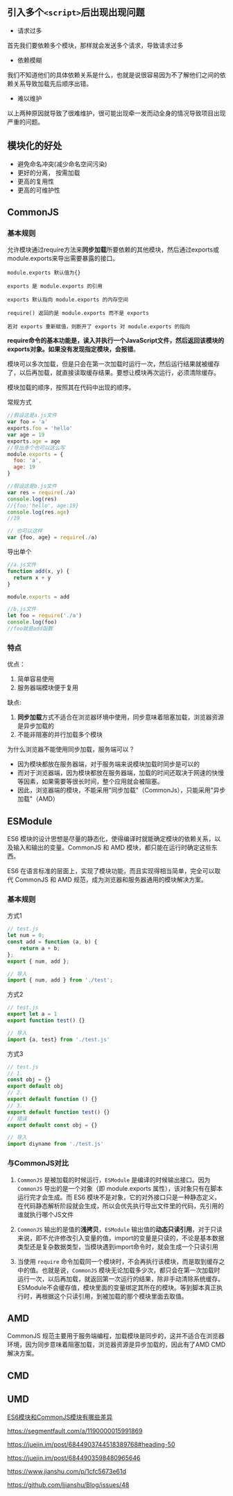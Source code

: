## 引入多个`<script>`后出现出现问题

- 请求过多

首先我们要依赖多个模块，那样就会发送多个请求，导致请求过多

- 依赖模糊

我们不知道他们的具体依赖关系是什么，也就是说很容易因为不了解他们之间的依赖关系导致加载先后顺序出错。

- 难以维护

以上两种原因就导致了很难维护，很可能出现牵一发而动全身的情况导致项目出现严重的问题。

## 模块化的好处

- 避免命名冲突(减少命名空间污染)
- 更好的分离， 按需加载
- 更高的复用性
- 更高的可维护性

## CommonJS

### 基本规则

允许模块通过require方法来**同步加载**所要依赖的其他模块，然后通过exports或module.exports来导出需要暴露的接口。

```
module.exports 默认值为{}

exports 是 module.exports 的引用

exports 默认指向 module.exports 的内存空间

require() 返回的是 module.exports 而不是 exports

若对 exports 重新赋值，则断开了 exports 对 module.exports 的指向
```

**require命令的基本功能是，读入并执行一个JavaScript文件，然后返回该模块的exports对象。如果没有发现指定模块，会报错**。

模块可以多次加载，但是只会在第一次加载时运行一次，然后运行结果就被缓存了，以后再加载，就直接读取缓存结果。要想让模块再次运行，必须清除缓存。

模块加载的顺序，按照其在代码中出现的顺序。

常规方式

``` js
//假设这是a.js文件
var foo = 'a'
exports.foo = 'hello'
var age = 19
exports.age = age
//导出多个也可以这么写
module.exports = {
  foo: 'a',
  age: 19
}

//假设这是b.js文件
var res = require(./a)
console.log(res)
//{foo:'hello', age:19}
console.log(res.age)
//19

// 也可以这样
var {foo, age} = require(./a)
```

导出单个

``` js
//a.js文件
function add(x, y) {
  return x + y
}

module.exports = add

//b.js文件
let foo = require('./a')
console.log(foo)
//foo就是add函数
```

### 特点

优点：

1. 简单容易使用
2. 服务器端模块便于复用

缺点:

1. **同步加载**方式不适合在浏览器环境中使用，同步意味着阻塞加载，浏览器资源是异步加载的
2. 不能非阻塞的并行加载多个模块

为什么浏览器不能使用同步加载，服务端可以？

- 因为模块都放在服务器端，对于服务端来说模块加载时同步是可以的
- 而对于浏览器端，因为模块都放在服务器端，加载的时间还取决于网速的快慢等因素，如果需要等很长时间，整个应用就会被阻塞。
- 因此，浏览器端的模块，不能采用"同步加载"（CommonJs），只能采用"异步加载"（AMD）

## ESModule

ES6 模块的设计思想是尽量的静态化，使得编译时就能确定模块的依赖关系，以及输入和输出的变量。CommonJS 和 AMD 模块，都只能在运行时确定这些东西。

ES6 在语言标准的层面上，实现了模块功能，而且实现得相当简单，完全可以取代 CommonJS 和 AMD 规范，成为浏览器和服务器通用的模块解决方案。

### 基本规则

方式1

``` js
// test.js
let num = 0;
const add = function (a, b) {
    return a + b;
};
export { num, add };

// 导入
import { num, add } from './test';
```

方式2

``` js
// test.js
export let a = 1
export function test() {}

// 导入
import {a, test} from './test.js'
```

方式3

``` js 
// test.js
// 1.
const obj = {}
export default obj
// 2.
export default function () {}
// 3.
export default function test() {}
// 错误
export default const obj = {}

// 导入
import diyname from './test.js'
```

### 与CommonJS对比

1. `CommonJS` 是被加载的时候运行，`ESModule` 是编译的时候输出接口。因为 `CommonJS` 导出的是一个对象（即 module.exports 属性），该对象只有在脚本运行完才会生成。而 ES6 模块不是对象，它的对外接口只是一种静态定义，在代码静态解析阶段就会生成，所以会优先执行导出文件里的代码，先引用的谁就执行哪个JS文件
2. `CommonJS` 输出的是值的**浅拷贝**，`ESModule` 输出值的**动态只读引用**，对于只读来说，即不允许修改引入变量的值，import的变量是只读的，不论是基本数据类型还是复杂数据类型，当模块遇到import命令时，就会生成一个只读引用

3. 当使用 `require` 命令加载同一个模块时，不会再执行该模块，而是取到缓存之中的值。也就是说，`CommonJS` 模块无论加载多少次，都只会在第一次加载时运行一次，以后再加载，就返回第一次运行的结果，除非手动清除系统缓存。ESModule不会缓存值，模块里面的变量绑定其所在的模块。等到脚本真正执行时，再根据这个只读引用，到被加载的那个模块里面去取值。

## AMD

CommonJS 规范主要用于服务端编程，加载模块是同步的，这并不适合在浏览器环境，因为同步意味着阻塞加载，浏览器资源是异步加载的，因此有了AMD CMD解决方案。

## CMD

## UMD

[ES6模块和CommonJS模块有哪些差异](https://github.com/YvetteLau/Step-By-Step/issues/43)

https://segmentfault.com/a/1190000015991869

https://juejin.im/post/6844903744518389768#heading-50

https://juejin.im/post/6844903598480965646

https://www.jianshu.com/p/1cfc5673e61d

https://github.com/ljianshu/Blog/issues/48



